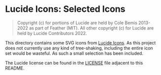 # Lucide Icons: Selected Icons

> Copyright (c) for portions of Lucide are held by Cole Bemis 2013-2022 as part of Feather (MIT).
> All other copyright (c) for Lucide are held by Lucide Contributors 2022.

This directory contains some SVG icons from [Lucide Icons]. As this project does not currently use
any kind of tree-shaking, including the entire icon set would be wasteful. As such a small selection
has been included.

The Lucide license can be found in the [LICENSE] file adjacent to this README.

[Lucide Icons]: https://github.com/lucide-icons/lucide
[LICENSE]: ./LICENSE
